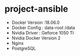 # project-ansible

- Docker Version :18.06.0
- Docker Config : data-root /data
- Nvidia Driver  : Geforce 1050 TI
- Nvidia Docker Version 2
- Nginx
- PostgreSQL
